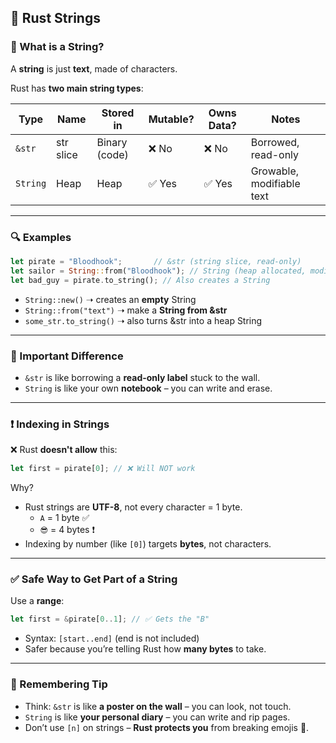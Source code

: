 

## 🧵 Rust Strings

### 🧠 What is a String?

A **string** is just **text**, made of characters.

Rust has **two main string types**:

| Type        | Name      | Stored in | Mutable? | Owns Data? | Notes                          |
|-------------|-----------|-----------|----------|------------|--------------------------------|
| `&str`      | str slice | Binary (code) | ❌ No    | ❌ No       | Borrowed, read-only            |
| `String`    | Heap      | Heap      | ✅ Yes   | ✅ Yes      | Growable, modifiable text      |

---

### 🔍 Examples

```rust
let pirate = "Bloodhook";       // &str (string slice, read-only)
let sailor = String::from("Bloodhook"); // String (heap allocated, modifiable)
let bad_guy = pirate.to_string(); // Also creates a String
```

- `String::new()` ➝ creates an **empty** String
- `String::from("text")` ➝ make a **String from &str**
- `some_str.to_string()` ➝ also turns &str into a heap String

---

### 🧷 Important Difference

- `&str` is like borrowing a **read-only label** stuck to the wall.
- `String` is like your own **notebook** – you can write and erase.

---

### ❗ Indexing in Strings

❌ Rust **doesn't allow** this:

```rust
let first = pirate[0]; // ❌ Will NOT work
```

Why?

- Rust strings are **UTF-8**, not every character = 1 byte.
  - `A` = 1 byte ✅  
  - `😎` = 4 bytes ❗
- Indexing by number (like `[0]`) targets **bytes**, not characters.

---

### ✅ Safe Way to Get Part of a String

Use a **range**:

```rust
let first = &pirate[0..1]; // ✅ Gets the "B"
```

- Syntax: `[start..end]` (end is not included)
- Safer because you’re telling Rust how **many bytes** to take.

---

### 🧠 Remembering Tip

- Think: `&str` is like **a poster on the wall** – you can look, not touch.
- `String` is like **your personal diary** – you can write and rip pages.
- Don’t use `[n]` on strings – **Rust protects you** from breaking emojis 🫣.
